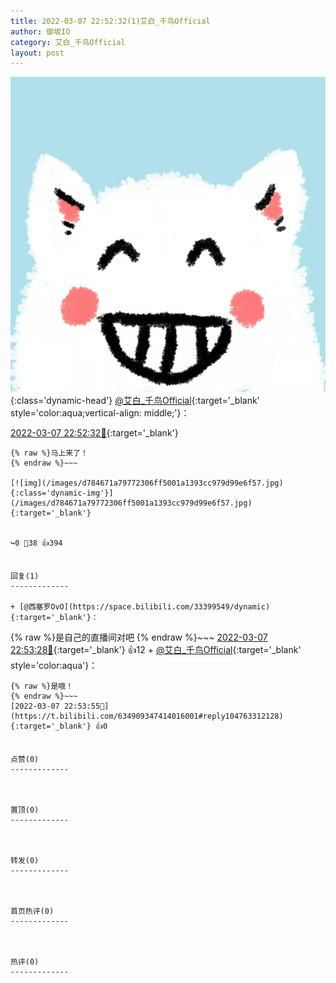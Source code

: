 ```yaml
---
title: 2022-03-07 22:52:32(1)艾白_千鸟Official
author: 御坂IO
category: 艾白_千鸟Official
layout: post
---
```


![img](/images/9ae8b9445fd0665cc014d9080156a45271be73c6.jpg){:class='dynamic-head'}
[@艾白_千鸟Official](https://space.bilibili.com/334537711/dynamic){:target='_blank' style='color:aqua;vertical-align: middle;'}：

[2022-03-07 22:52:32🔗](https://t.bilibili.com/634909347414016001){:target='_blank'}

~~~
{% raw %}马上来了！
{% endraw %}~~~

[![img](/images/d784671a79772306ff5001a1393cc979d99e6f57.jpg){:class='dynamic-img'}](/images/d784671a79772306ff5001a1393cc979d99e6f57.jpg){:target='_blank'}


↪️0 💬38 👍394


回复(1)
-------------

+ [@西塞罗OvO](https://space.bilibili.com/33399549/dynamic){:target='_blank'}：
~~~
{% raw %}是自己的直播间对吧
{% endraw %}~~~
[2022-03-07 22:53:28🔗](https://t.bilibili.com/634909347414016001#reply104763366672){:target='_blank'} 👍12
    + [@艾白_千鸟Official](https://space.bilibili.com/334537711/dynamic){:target='_blank' style='color:aqua'}：
~~~
{% raw %}是哦！
{% endraw %}~~~
[2022-03-07 22:53:55🔗](https://t.bilibili.com/634909347414016001#reply104763312128){:target='_blank'} 👍0


点赞(0)
-------------



置顶(0)
-------------



转发(0)
-------------



首页热评(0)
-------------



热评(0)
-------------



